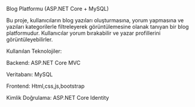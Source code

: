 Blog Platformu (ASP.NET Core + MySQL)

Bu proje, kullanıcıların blog yazıları oluşturmasına,
yorum yapmasına ve yazıları kategorilerle filtreleyerek görüntülemesine olanak tanıyan bir blog platformudur.
Kullanıcılar yorum bırakabilir ve yazar profillerini görüntüleyebilirler.

Kullanılan Teknolojiler:

Backend: ASP.NET Core MVC

Veritabanı: MySQL

Frontend: Html,css,js,bootstrap 

Kimlik Doğrulama: ASP.NET Core Identity
